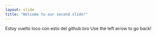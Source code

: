 ```yaml
---
layout: slide
title: "Welcome to our second slide!"
---
```

Estoy vuelto loco con esto del github bro
Use the left arrow to go back!
